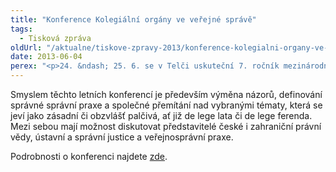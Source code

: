 ```yaml
---
title: "Konference Kolegiální orgány ve veřejné správě"
tags:
  - Tisková zpráva
oldUrl: "/aktualne/tiskove-zpravy-2013/konference-kolegialni-organy-ve-verejne-sprave"
date: 2013-06-04
perex: "<p>24. &ndash; 25. 6. se v Telči uskuteční 7. ročník mezinárodní konference věnující se otázkám správního práva a veřejné správy, kterou pořádá Právnická fakulta Masarykovy univerzity společně s Veřejným ochráncem práv.</p>"
---
```


<!-- imported from the old website -->

<p>Smyslem těchto letních konferencí je především výměna názorů, definování správné správní praxe a společné přemítání nad vybranými tématy, která se jeví jako zásadní či obzvlášť palčivá, ať již de lege lata či de lege ferenda. Mezi sebou mají možnost diskutovat představitelé české i zahraniční právní vědy, ústavní a správní justice a veřejnosprávní praxe. </p><p>Podrobnosti o konferenci najdete <a href="http://www.ochrance.cz/dalsi-aktivity/konference/?tx_odcalendar%5Buid%5D=33&amp;cHash=2930d6dafdea0e3ecb30c3c0da1fadd6">zde</a>.</p>
